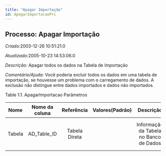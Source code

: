 ```yaml
---
title: "Apagar Importação"
id: ApagarImportacaoPrc
---
```

<div id="d6099e1" class="section chapter">

<div class="titlepage">

<div>

<div>

## Processo: Apagar Importação

</div>

</div>

</div>

<span class="emphasis"> *Criado:*</span>2003-12-26 10:51:21.0

<span class="emphasis">*Atualizado:*</span>2005-10-23 14:53:06.0

<span class="emphasis"> *Descrição:* </span>Apagar todos os dados na
Tabela de Importação

<span class="emphasis"> *Comentário/Ajuda:* </span>Você poderia excluir
todos os dados em uma tabela de importação, se houvesse um problema com
o carregamento de dados. A exclusão não distingue entre dados importados
e dados não importados.

<div id="d6099e21" class="table">

<div class="table-title">

Table 1.1. ApagarImportacao
Parâmetros

</div>

<div class="table-contents">

|  Nome  | Nome da coluna |  Referência   | Valores(Padrão) |               Descrição                |                             Comentário/Ajuda                             |
| :----: | :------------: | :-----------: | :-------------: | :------------------------------------: | :----------------------------------------------------------------------: |
| Tabela | AD\_Table\_ID  | Tabela Direta |                 | Informação da Tabela no Banco de Dados | A Tabela no Banco de Dados fornece informações das Definições da Tabela. |

</div>

</div>

  

</div>
